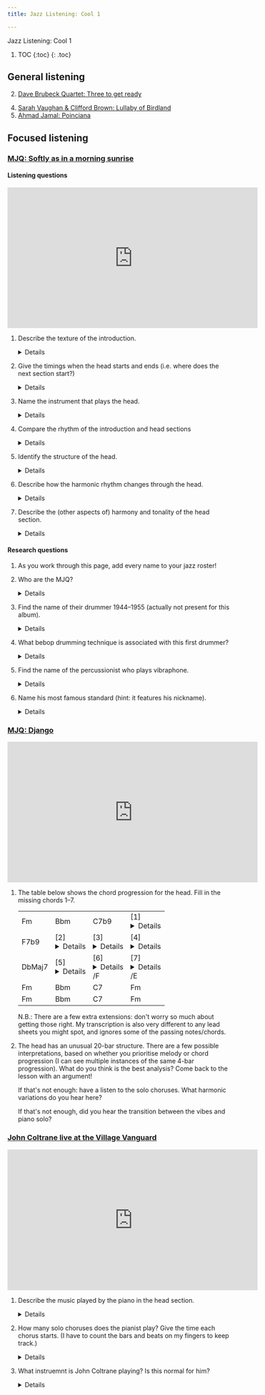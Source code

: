 ```yaml
---
title: Jazz Listening: Cool 1

---
```


<!--
<style>
	details { display: inline }
</style>
-->

<p class="pagetitle">Jazz Listening: Cool 1</p>

1. TOC
{:toc}
{: .toc}



## General listening

<!-- 1. [Lee Konitz & Jimmy Guiffre: Someone to watch over me](https://www.youtube.com/watch?v=ul-5qsJlocI) -->
2. [Dave Brubeck Quartet: Three to get ready](https://www.youtube.com/watch?v=M7FpW4dXznA)
<!--3. [Gerry Mulligan Quartet: Bernie's tune](https://www.youtube.com/watch?v=bheZvff6qOc)-->
4. [Sarah Vaughan & Clifford Brown: Lullaby of Birdland](https://www.youtube.com/watch?v=tTsV56J16iU)
5. [Ahmad Jamal: Poinciana](https://www.youtube.com/watch?v=Z0e2G32f3IU&list=PLTYibwdxbb3UnzzITkjtsKcvNAIg_JO2b&index=4)

## Focused listening


### [MJQ: Softly as in a morning sunrise](https://www.youtube.com/watch?v=Q97dhFfAegw)

#### Listening questions

<iframe width="560" height="315" src="https://www.youtube.com/embed/Q97dhFfAegw" title="YouTube video player" frameborder="0" allow="accelerometer; autoplay; clipboard-write; encrypted-media; gyroscope; picture-in-picture" allowfullscreen></iframe>

1. Describe the texture of the introduction.

	<details>Polyphonic/contrapuntal</details>
	
2. Give the timings when the head starts and ends (i.e. where does the next section start?)

	<details>0:13, 1:07</details>
	
2. Name the instrument that plays the head.

	<details>Vibraphone</details>
		
3. Compare the rhythm of the introduction and head sections

	<details>The introduction uses straight quavers and the head uses swung quavers.</details>
	
4. Identify the structure of the head.

	<details>AABA. 32-bar song form.</details>
	
6. Describe how the harmonic rhythm changes through the head.

	<details>
	<ul>
		<li><b>A sections</b>: Faster harmonic rhythm. Either one or two changes per bar.</li>
		<li><b>B section</b>: Slower harmonic rhythm. Generally one chord change every two bars.</li>
	</ul>
	</details>

5. Describe the (other aspects of) harmony and tonality of the head section.

	<details>
	<ul>
		<li>The A sections mainly focus on the tonic chord. The chord progression in the A sections is very repetitive, arriving at Chord V and then descending back down to i each time.</li>
		<li>The head is in a minor key.</li>
		<li>The B section starts in the relative major key. However this quickly modulates back to the tonic minor.</li>
	</ul>
	</details>

	
	
#### Research questions

1. As you work through this page, add every name to your jazz roster!
	
2. Who are the MJQ?

	<details>Modern Jazz Quartet</details>
	
3. Find the name of their drummer 1944–1955 (actually not present for this album).

	<details>Kenny Clarke</details>
	
4. What bebop drumming technique is associated with this first drummer?

	<details>"(Dropping) bombs"</details>

2. Find the name of the percussionist who plays vibraphone.

	<details>Milt Jackson</details>
	
3. Name his most famous standard (hint: it features his nickname).

	<details>Bags' Groove</details>


### [MJQ: Django](https://www.youtube.com/watch?v=wXnkD7_5vqM)

<iframe width="560" height="315" src="https://www.youtube.com/embed/wXnkD7_5vqM " title="YouTube video player" frameborder="0" allow="accelerometer; autoplay; clipboard-write; encrypted-media; gyroscope; picture-in-picture" allowfullscreen></iframe>

1. The table below shows the chord progression for the head. Fill in the missing chords 1–7. 


	<table>
	<tr>
		<td>Fm</td>
		<td>Bbm</td>
		<td>C7b9</td>
		<td>[1] <details>Fm</details></td>
	</tr>
		
	<tr>
		<td>F7b9</td>
		<td>[2] <details>Bbm</details></td>
		<td>[3] <details>Eb7b9</details></td>
		<td>[4] <details>Ab</details></td>
	</tr>
		
	<tr>
		<td>DbMaj7</td>
		<td>[5] <details>Gm7b5</details></td>
		<td>[6] <details></details>/F</td>
		<td>[7] <details>C</details>/E</td>
	</tr>
	
	<tr>
		<td>Fm</td>
		<td>Bbm</td>
		<td>C7</td>
		<td>Fm</td>
	</tr>
	
	<tr>
		<td>Fm</td>
		<td>Bbm</td>
		<td>C7</td>
		<td>Fm</td>
	</tr>
	</table>
	
	N.B.: There are a few extra extensions: don't worry so much about getting those right. My transcription is also very different to any lead sheets you might spot, and ignores some of the passing notes/chords.


2. The head has an unusual 20-bar structure. There are a few possible interpretations, based on whether you prioritise melody or chord progression (I can see multiple instances of the same 4-bar progression). What do you think is the best analysis? Come back to the lesson with an argument! 


	If that's not enough: have a listen to the solo choruses. What harmonic variations do you hear here?

	If that's not enough, did you hear the transition between the vibes and piano solo?


	
### [John Coltrane live at the Village Vanguard](https://www.youtube.com/watch?v=e57F_Rm3xI4)


<iframe width="560" height="315" src="https://www.youtube.com/embed/e57F_Rm3xI4" title="YouTube video player" frameborder="0" allow="accelerometer; autoplay; clipboard-write; encrypted-media; gyroscope; picture-in-picture" allowfullscreen></iframe>


1. Describe the music played by the piano in the head section.
	
	<details>
		<ul>
			<li><b>A sections</b>: Played in unison</li>
			<li>Starts of phrases are sometimes displaced and syncopated.</li>
			<li>Block chords in the 7th and 8th bars, then 15th and 16th bars.</li>
			<li><b>A1 section</b>: Played 2 octaves apart.</li>
			<li><b>A2/A3 sections</b>: Played 1 octave apart (RH one octave lower than A1).</li>
			<li><b>B section</b>: Melody in RH, block chords/comping in LH.</li>
			<li>Starts with written/composed melody, but has lots of ornamentation and improvisation</li>
			<li><b>A3 section</b>: Every phrase starts on beat 1; less syncopation.
		</ul>
	</details>
		
	
1. How many solo choruses does the pianist play? Give the time each chorus starts. (I have to count the bars and beats on my fingers to keep track.)

	<details>4 choruses in total. Each is about 38 seconds long.
	
	<ol>
		<li>0:39</li>
		<li>1:17</li>
		<li>1:55</li>
		<li>2:32. This starts with four bars of dominant pedals at the start of the first two A sections.</li>
		<li>Coltrane starts at 3:10</li>
	</ol>
	
	</details>
	
1. What instruemnt is John Coltrane playing? Is this normal for him?

	<details>Soprano sax here. He usually plays tenor.</details>
